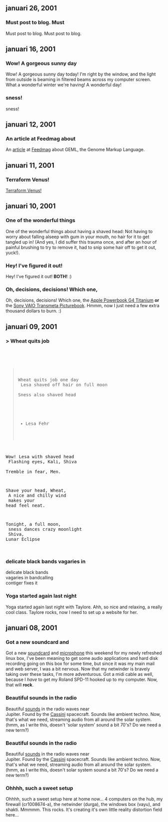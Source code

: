 ## januari 26, 2001

### Must post to blog. Must

Must post to blog.  Must post to blog.

## januari 16, 2001

### Wow! A gorgeous sunny day

Wow!  A gorgeous sunny day today!  I'm right by the window, and the light from
outside is beaming in filtered beams across my computer screen.  What a
wonderful winter we're having!  A wonderful day!

### sness!

sness!

## januari 12, 2001


### An article at Feedmag about

An <a href="http://www.feedmag.com/templates/default.php3?a_id=1564">article</a>
at <a href="http://www.feedmag.com">Feedmag</a> about GEML, the Genome Markup
Language.


## januari 11, 2001

### Terraform Venus!

<a href="http://home.t-online.de/home/heinz.brodeck/redmars/projects/scientific/project_mars_venus_europa.htm">Terraform Venus!</a>

## januari 10, 2001

### One of the wonderful things

One of the wonderful things about having a shaved head: Not having to worry
about falling alseep with gum in your mouth, no hair for it to get tangled up
in!  (And yes, I did suffer this trauma once, and after an hour of painful
brushing to try to remove it, had to snip some hair off to get it out, yuck!).

### Hey! I've figured it out!

Hey!  I've figured it out!  <b>BOTH!</b>  :)

### Oh, decisions, decisions! Which one,

Oh, decisions, decisions!  Which one, the <a
href="http://www.apple.com/powerbook/">Apple Powerbook G4 Titanium</a> <b>or</b>
the <a href="http://www.ita.sel.sony.com/jump/c1x/">Sony VAIO Transmeta
Picturebook</a>.  Hmmm, now I just need a few extra thousand dollars to burn. :)

## januari 09, 2001

### > Wheat quits job

<listing><br />
> Wheat quits job one day<br />
> Lesa shaved off hair on full moon<br />
> Sness also shaved head<br />
> <br />
> - Lesa Fehr

Wow! Lesa with shaved head<br />
Flashing eyes, Kali, Shiva    <br />
Tremble in fear, Men.

Shave your head, Wheat,<br />
A nice and chilly wind<br />
makes your head feel neat.

Tonight, a full moon,<br />
sness dances crazy moonlight<br />
Shiva, Lunar Eclipse

</listing>

### delicate black bands vagaries in

delicate black bands<br />
vagaries in bandcalling<br />
contiger fixes it

### Yoga started again last night

Yoga started again last night with Taylore.  Ahh, so nice and relaxing, a really
cool class.  Taylore rocks, now I need to set up a website for her.

## januari 08, 2001

### Got a new soundcard and

Got a new <a href="http://www.soundblaster.com">soundcard</a> and <a
href="http://www.radioshack.com">microphone</a> this weekend for my newly
refreshed linux box, I've been meaning to get some audio applications and hard
disk recording going on this box for some time, but since it was my main mail
and web server, I was a bit nervous.  Now that my netwinder is bravely taking
over these tasks, I'm more adventurous.  Got a midi cable as well, because I
*have* to get my Roland SPD-11 hooked up to my computer.  Now, that will
<b>rock</b>.

### Beautiful sounds in the radio

Beautiful <a href="http://www.sness.net/files/rpws_010104.wav">sounds</a> in the
radio waves near<br /> Jupiter.  Found by the <a
href="http://www.jpl.nasa.gov/cassini/acoustic/">Cassini</a> spacecraft.  Sounds
like ambient techno.  Now, that's what we need, streaming audio from all around
the solar system.  (hmm, as I write this, doesn't 'solar system' sound a bit
70's?  Do we need a new term?)

### Beautiful sounds in the radio

Beautiful <a href="http://www.sness.net/files/rpws_010104.wav">sounds</a> in the
radio waves near<br /> Jupiter.  Found by the <a
href="http://www.jpl.nasa.gov/cassini/acoustic/">Cassini</a> spacecraft.  Sounds
like ambient techno.  Now, that's what we need, streaming audio from all around
the solar system.  (hmm, as I write this, doesn't solar system sound a bit 70's?
Do we need a new term?)

### Ohhhh, such a sweet setup

Ohhhh, such a sweet setup here at home now... 4 computers on the hub, my
firewall (cr1008674-a), the netwinder (durga), the windows box (vayu), and
shakti.  Mmmmm.  This rocks.  It's creating it's own little reality distortion
field here...
